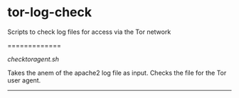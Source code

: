 tor-log-check
=============

Scripts to check log files for access via the Tor network

=============

*checktoragent.sh*

Takes the anem of the apache2 log file as input. Checks the file for the Tor user agent.

-------------
